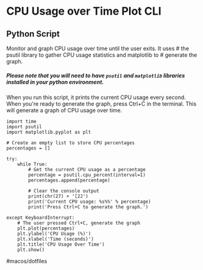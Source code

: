 # CPU Usage over Time Plot CLI
## Python Script

Monitor and graph CPU usage over time until the user exits. It uses # the psutil library to gather CPU usage statistics and matplotlib to # generate the graph.
##### Please note that you will need to have `psutil` and `matplotlib` libraries installed in your python environment.
When you run this script, it prints the current CPU usage every second. When you're ready to generate the graph, press Ctrl+C in the terminal. This will generate a graph of CPU usage over time.


```
import time
import psutil
import matplotlib.pyplot as plt

# Create an empty list to store CPU percentages
percentages = []

try:
    while True:
        # Get the current CPU usage as a percentage
        percentage = psutil.cpu_percent(interval=1)
        percentages.append(percentage)

        # Clear the console output
        print(chr(27) + '[2J')
        print('Current CPU usage: %s%%' % percentage)
        print('Press Ctrl+C to generate the graph.')

except KeyboardInterrupt:
    # The user pressed Ctrl+C, generate the graph
    plt.plot(percentages)
    plt.ylabel('CPU Usage (%)')
    plt.xlabel('Time (seconds)')
    plt.title('CPU Usage Over Time')
    plt.show()
```

#macos/dotfiles
